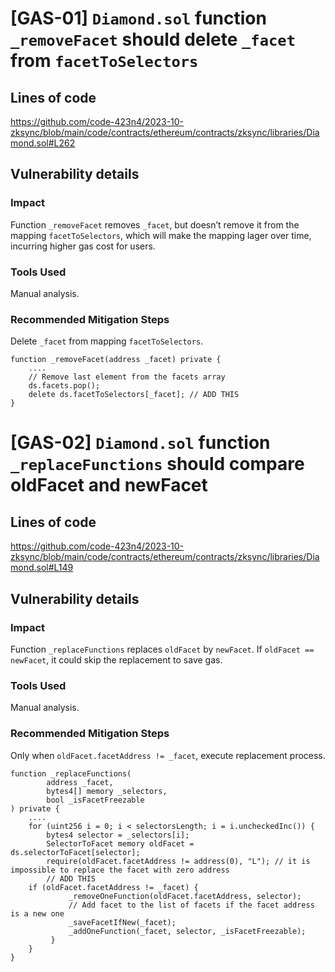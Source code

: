 # [GAS-01] `Diamond.sol` function `_removeFacet` should delete `_facet` from `facetToSelectors`

## Lines of code

https://github.com/code-423n4/2023-10-zksync/blob/main/code/contracts/ethereum/contracts/zksync/libraries/Diamond.sol#L262

## Vulnerability details

### Impact

Function `_removeFacet` removes `_facet`, but doesn’t remove it from the mapping `facetToSelectors`, which will make the mapping lager over time, incurring higher gas cost for users. 

### Tools Used

Manual analysis.

### Recommended Mitigation Steps

Delete `_facet` from mapping `facetToSelectors`.

```
function _removeFacet(address _facet) private {
    ....
    // Remove last element from the facets array
    ds.facets.pop();
    delete ds.facetToSelectors[_facet]; // ADD THIS
}

```

# [GAS-02] `Diamond.sol` function `_replaceFunctions` should compare oldFacet and newFacet

## Lines of code

https://github.com/code-423n4/2023-10-zksync/blob/main/code/contracts/ethereum/contracts/zksync/libraries/Diamond.sol#L149

## Vulnerability details

### Impact

Function `_replaceFunctions` replaces `oldFacet` by `newFacet`. If `oldFacet == newFacet`, it could skip the replacement to save gas.

### Tools Used

Manual analysis.

### Recommended Mitigation Steps

Only when `oldFacet.facetAddress != _facet`, execute replacement process.

```solidity
function _replaceFunctions(
        address _facet,
        bytes4[] memory _selectors,
        bool _isFacetFreezable
) private {
    ....
    for (uint256 i = 0; i < selectorsLength; i = i.uncheckedInc()) {
        bytes4 selector = _selectors[i];
        SelectorToFacet memory oldFacet = ds.selectorToFacet[selector];
        require(oldFacet.facetAddress != address(0), "L"); // it is impossible to replace the facet with zero address
        // ADD THIS
	if (oldFacet.facetAddress != _facet) {
             _removeOneFunction(oldFacet.facetAddress, selector);
             // Add facet to the list of facets if the facet address is a new one
             _saveFacetIfNew(_facet);
             _addOneFunction(_facet, selector, _isFacetFreezable);
         }
    }
}
```